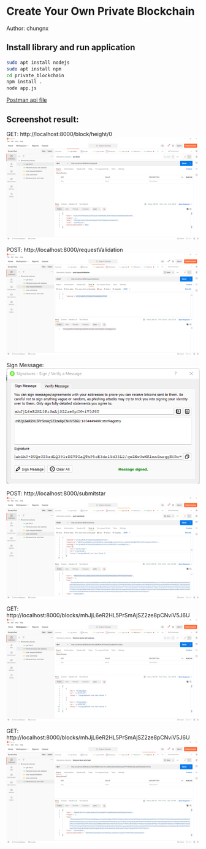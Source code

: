 # Create Your Own Private Blockchain 
Author: chungnx
## Install library and run application
```bash
sudo apt install nodejs
sudo apt install npm
cd private_blockchain
npm install .
node app.js
```
[Postman api file](PostmanAPi.json)
## Screenshot result:


GET: http://localhost:8000/block/height/0
![](images/get_block_by_height.png)

POST: http://localhost:8000/requestValidation
![](images/request_validation.png)

Sign Message:
![](images/signed_images.png)

POST: http://localhost:8000/submitstar
![](images/submitstar.png)

GET: http://localhost:8000/blocks/mhJjL6eR2HL5PrSmAjSZ2ze8pCNviV5J6U
![](images/retrive_blocks_with_address.png)

GET: http://localhost:8000/blocks/mhJjL6eR2HL5PrSmAjSZ2ze8pCNviV5J6U
![](images/retrive_block_with_hash.png)





